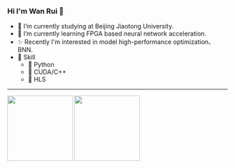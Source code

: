 ### Hi I'm Wan Rui 👋
- :school: I’m currently studying at Beijing Jiaotong University.
- 🌱 I’m currently learning FPGA based neural network acceleration.
- ✨ Recently I'm interested in model high-performance optimization、BNN.
- :orange_book: Skill
  - 🐍 Python
  - 🚀 CUDA/C++
  - 🐛 HLS

---

<a href="https://github.com/Allenpandas/github-readme-stats">
  <img align="left" height="150px" src="https://github-readme-stats.vercel.app/api?username=WanRui37&repo=github-readme-stats&hide=contribs&show_icons=true&theme=tokyonight&count_private=false&count_private=true&include_all_commits=true" />
</a>
<a href="https://github.com/Allenpandas/convoychat">
  <img align="left" height="150px" src="https://github-readme-stats.vercel.app/api/top-langs/?username=WanRui37&layout=compact&theme=tokyonight&hide=Jupyter+Notebook" />
</a>

